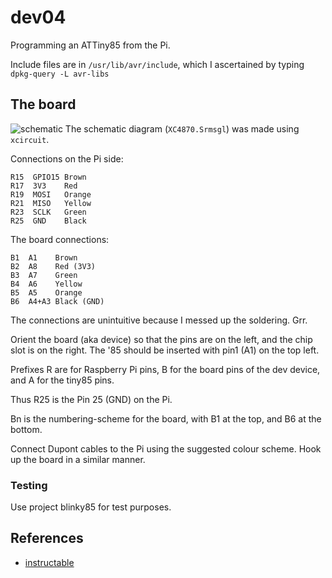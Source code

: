 # dev04

Programming an ATTiny85 from the Pi.

Include files are in <code>/usr/lib/avr/include</code>, which I ascertained by typing <code>dpkg-query -L avr-libs</code>

## The board

![schematic](dev04.png)
The schematic diagram (`XC4870.Srmsgl`) was made using `xcircuit`.

Connections on the Pi side:

```
R15  GPIO15	Brown
R17  3V3 	Red
R19  MOSI	Orange
R21  MISO	Yellow
R23  SCLK	Green
R25  GND	Black
```

The board connections:
```
B1  A1    Brown
B2  A8    Red (3V3)
B3  A7    Green
B4  A6    Yellow
B5  A5    Orange
B6  A4+A3 Black (GND)
```

The connections are unintuitive because I messed up the soldering. Grr.

Orient the board (aka device) so that the pins are on the left, and the chip slot is on the right. The '85 should be inserted with pin1 (A1) on the top left.

Prefixes R are for Raspberry Pi pins, B for the board pins of the dev device, and A for the tiny85 pins. 

Thus R25 is the Pin 25 (GND) on the Pi. 

Bn is the numbering-scheme for the board, with B1 at the top, and B6 at the bottom.

Connect Dupont cables to the Pi using the suggested colour scheme. Hook up the board in a similar manner.

### Testing

Use project blinky85 for test purposes.

## References

* [instructable](http://www.instructables.com/id/Programming-the-ATtiny85-from-Raspberry-Pi/) 
